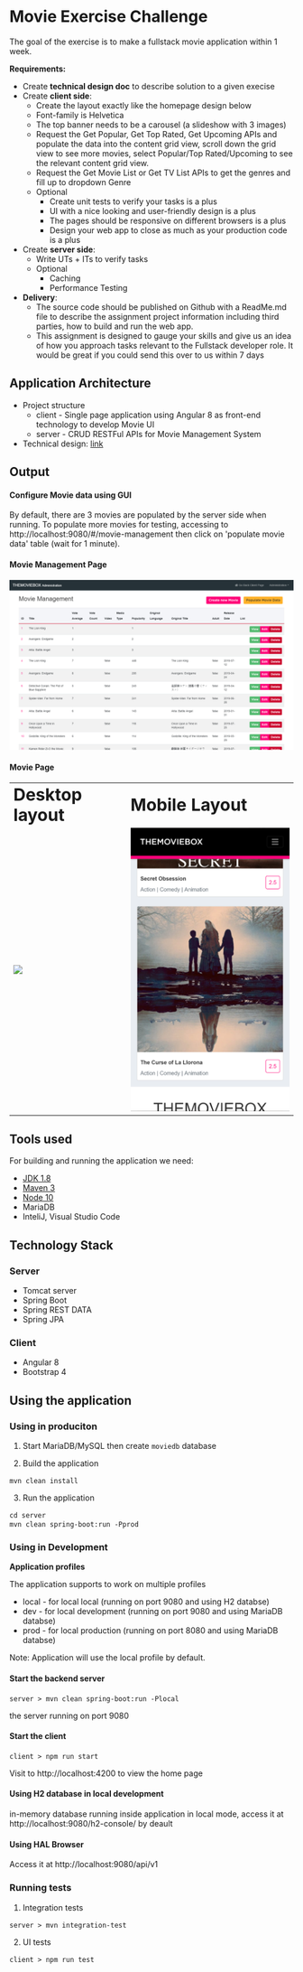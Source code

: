 # Movie Exercise Challenge

The goal of the exercise is to make a fullstack movie application within 1 week.

<b>Requirements:</b>

<ul>
 <li>Create <b>technical design doc</b> to describe solution to a given execise</li>
 <li>Create <b>client side</b>:
  <ul>
   <li>Create the layout exactly like the homepage design below</li>
   <li>Font-family is Helvetica</li>
   <li>The top banner needs to be a carousel (a slideshow with 3 images)</li>
   <li>Request the Get Popular, Get Top Rated, Get Upcoming APIs and populate the data into the content grid view, scroll down the grid view to see more movies, select Popular/Top Rated/Upcoming to see the relevant content grid view.
</li>
   <li>Request the Get Movie List or Get TV List APIs to get the genres and fill up to dropdown Genre</li>
   <li>Optional
    <ul>
     <li>Create unit tests to verify your tasks is a plus</li>
     <li>UI with a nice looking and user-friendly design is a plus</li>
     <li>The pages should be responsive on different browsers is a plus</li>
     <li>Design your web app to close as much as your production code is a plus</li>
    </ul>
   </li>
  </ul>
 </li>
<li>Create <b>server side</b>:
 <ul>
   <li>Write UTs + ITs to verify tasks</li>   
   <li>Optional
    <ul>
     <li>Caching</li>
     <li>Performance Testing</li>
    </ul>
   </li>
  </ul>
 </li>
 
<li><b>Delivery</b></b>:
 <ul>
   <li>The source code should be published on Github with a ReadMe.md file to describe the assignment project information including third parties, how to build and run the web app.</li>
   <li>This assignment is designed to gauge your skills and give us an idea of how you approach tasks relevant to the Fullstack developer role. It would be great if you could send this over to us within 7 days</li>
  </ul>
 </li>
</ul>

## Application Architecture

<ul>
 <li>Project structure
  <ul>
   <li>client - Single page application using Angular 8 as front-end technology to develop Movie UI</li>
   <li>server - CRUD RESTFul APIs for Movie Management System</li>
  </ul>
 </li>
<li>Technical design: <a href="https://docs.google.com/document/d/1" target="_blank">link</a></li>
</ul>

## Output

#### Configure Movie data using GUI
By default, there are 3 movies are populated by the server side when running.
To populate more movies for testing, accessing to http://localhost:9080/#/movie-management then click on 'populate movie data' table (wait for 1 minute).

#### Movie Management Page
<img src="/screenshots/movie-mgmt-page-desktop.png" width="850">

#### Movie Page

<table border="0">
 <tr>
    <td><b style="font-size:30px">Desktop layout</b></td>
    <td><b style="font-size:30px">Mobile Layout</b></td>
 </tr>
 <tr>
    <td><img src="/screenshots/movie-main-page-desktop.png" width="350"></td>
    <td><img src="/screenshots/movie-main-page-mobile.png" width="350"></td>
 </tr>
</table>

## Tools used

For building and running the application we need:

- [JDK 1.8](http://www.oracle.com/technetwork/java/javase/downloads/jdk8-downloads-2133151.html)
- [Maven 3](https://maven.apache.org)
- [Node 10](https://nodejs.org/en/)
- MariaDB
- InteliJ, Visual Studio Code

## Technology Stack
### Server
+ Tomcat server
+ Spring Boot
+ Spring REST DATA
+ Spring JPA

### Client
+ Angular 8
+ Bootstrap 4

## Using the application

### Using in produciton 

1. Start MariaDB/MySQL then create `moviedb` database

2. Build the application

```shell
mvn clean install
```
3. Run the application

```shell
cd server 
mvn clean spring-boot:run -Pprod
```

###  Using in Development

<b>Application profiles</b>

The application supports to work on multiple profiles
- local - for local local (running on port 9080 and using H2 databse)
- dev - for local development (running on port 9080 and using MariaDB databse)
- prod - for local production (running on port 8080 and using MariaDB databse)

Note: Application will use the local profile by default.

#### Start the backend server

```shell 
server > mvn clean spring-boot:run -Plocal
```
the server running on port 9080

#### Start the client

```shell 
client > npm run start
```
Visit to http://localhost:4200 to view the home page

#### Using H2 database in local development

in-memory database running inside application in local mode, access it at http://localhost:9080/h2-console/ by deault

#### Using HAL Browser 

Access it at http://localhost:9080/api/v1

### Running tests

1. Integration tests

```shell 
server > mvn integration-test
```

2. UI tests

```shell 
client > npm run test
```
